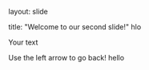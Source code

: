 layout: slide

title: "Welcome to our second slide!"
hlo

Your text

Use the left arrow to go back!
hello
